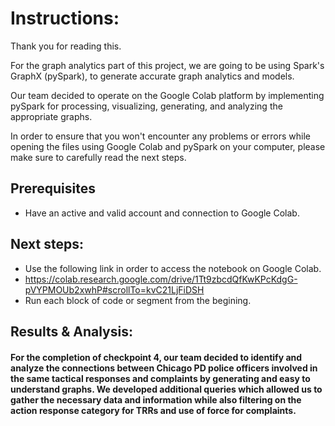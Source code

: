 # Instructions:

Thank you for reading this.

For the graph analytics part of this project, we are going to be using Spark's GraphX (pySpark), to generate accurate graph analytics and models.

Our team decided to operate on the Google Colab platform by implementing pySpark for processing, visualizing, generating, and analyzing the appropriate graphs. 

In order to ensure that you won't encounter any problems or errors while opening the files using Google Colab and pySpark on your computer, please make sure to
carefully read the next steps.

## Prerequisites
- Have an active and valid account and connection to Google Colab.

## Next steps:
- Use the following link in order to access the notebook on Google Colab.
- https://colab.research.google.com/drive/1Tt9zbcdQfKwKPcKdgG-pVYPMOUb2xwhP#scrollTo=kvC21LjFiDSH
- Run each block of code or segment from the begining.

## Results & Analysis:
#### For the completion of checkpoint 4, our team decided to identify and analyze the connections between Chicago PD police officers involved in the same tactical responses and complaints by generating and easy to understand graphs. We developed additional queries which allowed us to gather the necessary data and information while also filtering on the action response category for TRRs and use of force for complaints.



